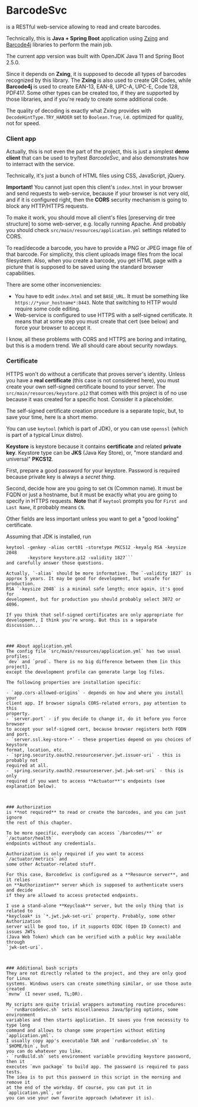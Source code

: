 # BarcodeSvc
is a RESTful web-service allowing to read and create barcodes.

Technically, this is **Java + Spring Boot** application using
[Zxing](https://github.com/zxing/zxing) and
[Barcode4j](http://barcode4j.sourceforge.net) libraries to perform the main
job.

The current app version was built with OpenJDK Java 11 and Spring Boot 2.5.0.

Since it depends on **Zxing**, it is supposed to decode all types of barcodes
recognized by this library. The **Zxing** is also used to create QR Codes,
while **Barcode4j** is used to create EAN-13, EAN-8, UPC-A, UPC-E, Code 128,
PDF417. Some other types can be created too, if they are supported by those
libraries, and if you're ready to create some additional code.

The quality of decoding is exactly what Zxing provides with
`DecodeHintType.TRY_HARDER` set to `Boolean.True`, i.e. optimized for
quality, not for speed.


### Client app
Actually, this is not even the part of the project, this is just a simplest
**demo client** that can be used to try/test *BarcodeSvc*, and also
demonstrates how to interract with the service.

Technically, it's just a bunch of HTML files using CSS, JavaScript, jQuery.

**Important!** You cannot just open this client's `index.html` in your browser
and send requests to web-service, because if your browser is not very old, and
if it is configured right, then the **CORS** security mechanism is going to
block any HTTP/HTTPS requests.

To make it work, you should move all client's files [preserving dir tree
structure] to some web-server, e.g. locally running Apache. And probably you
should check `src/main/resources/application.yml` settings related to CORS.

To read/decode a barcode, you have to provide a PNG or JPEG image file of that
barcode. For simplicity, this client uploads image files from the local
filesystem. Also, when you create a barcode, you get HTML page with a picture
that is supposed to be saved using the standard browser capabilities.

There are some other inconveniencies:
- You have to edit `index.html` and set `BASE_URL`. It must be something like
`https://*your_hostname*:8443`. Note that switching to HTTP would require
some code editing.
- Web-service is configured to use HTTPS with a self-signed certificate. It
means that at some step you must create that cert (see below) and force your
browser to accept it.

I know, all these problems with CORS and HTTPS are boring and irritating,
but this is a modern trend. We all should care about security nowdays.


### Certificate
HTTPS won't do without a certificate that proves server's identity.
Unless you have a **real certificate** (this case is not considered here),
you must create your own self-signed certificate bound to your server. The
`src/main/resources/keystore.p12` that comes with this project is of no use
because it was created for a specific host. Consider it a placeholder.

The self-signed certificate creation procedure is a separate topic, but,
to save your time, here is a short memo.

You can use `keytool` (which is part of JDK), or you can use  `openssl` (which
is part of a typical Linux distro).

**Keystore** is keystore because it contains **certificate** and related
**private key**. Keystore type can be **JKS** (Java Key Store), or, "more
standard and universal" **PKCS12**.

First, prepare a good password for your keystore. Password is required because
private key is always a *secret thing*.

Second, decide how are you going to set `CN` (Common name). It must be FQDN or
just a hostname, but it must be exactly what you are going to specify in HTTPS
requests. **Note** that if `keytool` prompts you for `First and Last Name`, it
probably means `CN`.

Other fields are less important unless you want to get a "good looking"
certificate.

Assuming that JDK is installed, run
```
keytool -genkey -alias cert01 -storetype PKCS12 -keyalg RSA -keysize 2048
        -keystore keystore.p12 -validity 1827```
and carefully answer those questions.

Actually, `-alias` should be more informative. The `-validity 1827` is
approx 5 years. It may be good for development, but unsafe for production.
RSA `-keysize 2048` is a minimal safe length; once again, it's good for
development, but for production you should probably select 3072 or 4096.

If you think that self-signed certificates are only appropriate for
development, I think you're wrong. But this is a separate discussion...



### About application.yml
The config file `src/main/resources/application.yml` has two usual profiles:
`dev` and `prod`. There is no big difference between them [in this project],
except the development profile can generate large log files.

The following properties are installation specific:

- `app.cors-allowed-origins` - depends on how and where you install your
client app. If browser signals CORS-related errors, pay attention to this
property.
- `server.port` - if you decide to change it, do it before you force browser
to accept your self-signed cert, because browser registers both FQDN and port.
- `server.ssl.key-store-*` - these properties depend on you choices of keystore
format, location, etc.
- `spring.security.oauth2.resourceserver.jwt.issuer-uri` - this is probably not
required at all.
- `spring.security.oauth2.resourceserver.jwt.jwk-set-uri` - this is only
required if you want to access **Actuator**'s endpoints (see explanation below).



### Authorization
is **not required** to read or create the barcodes, and you can just ignore
the rest of this chapter.

To be more specific, everybody can access `/barcodes/**` or `/actuator/health`
endpoints without any credentials.

Authorization is only required if you want to access `/actuator/metrics` and
some other Actuator-related stuff.

For this case, BarcodeSvc is configured as a **Resource server**, and it relies
on **Authorization** server which is supposed to authenticate users and decide
if they are allowed to access protected endpoints.

I use a stand-alone **Keycloak** server, but the only thing that is related to
*keycloak* is `*.jwt.jwk-set-uri` property. Probably, some other Authorization
server will be good too, if it supports OIDC (Open ID Connect) and issues JWTs
(Java Web Token) which can be verified with a public key available through
`jwk-set-uri`.



### Additional bash scripts
They are not directly related to the project, and they are only good for Linux
systems. Windows users can create something similar, or use those auto created
`mvnw` (I never used, TL;DR).

My scripts are quite trivial wrappers automating routine procedures:
- `runBarcodeSvc.sh` sets miscellaneous Java/Spring options, some environment
variables and then starts application. It saves you from necessity to type long
command and allows to change some properties without editing `application.yml`.
I usually copy app's executable TAR and `runBarcodeSvc.sh` to `$HOME/bin`, but
you can do whatever you like.
- `runBuild.sh` sets environment variable providing keystore password, then it
executes `mvn package` to build app. The password is required to pass tests.
The idea is to put this password in this script in the morning and remove it
at the end of the workday. Of course, you can put it in `application.yml`, or
you can use your own favorite approach (whatever it is).
